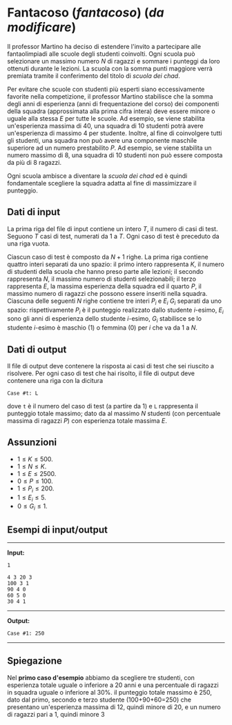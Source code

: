 # Fantacoso (*fantacoso*) (*da modificare*)

Il professor Martino ha deciso di estendere l'invito a partecipare alle fantaolimpiadi alle scuole degli studenti coinvolti. Ogni scuola può selezionare un massimo numero $N$ di ragazzi e sommare i punteggi da loro ottenuti durante le lezioni. La scuola con la somma punti maggiore verrà premiata tramite il conferimento del titolo di *scuola dei chad*.

Per evitare che scuole con studenti più esperti siano eccessivamente favorite nella competizione, il professor Martino stabilisce che la somma degli anni di esperienza (anni di frequentazione del corso) dei componenti della squadra (approssimata alla prima cifra intera) deve essere minore o uguale alla stessa $E$ per tutte le scuole. Ad esempio, se viene stabilita un'esperienza massima di 40, una squadra di 10 studenti potrà avere un'esperienza di massimo 4 per studente.
Inoltre, al fine di coinvolgere tutti gli studenti, una squadra non può avere una componente maschile superiore ad un numero prestabilito $P$.
Ad esempio, se viene stabilita un numero massimo di 8, una squadra di 10 studenti non può essere composta da più di 8 ragazzi.

Ogni scuola ambisce a diventare la *scuola dei chad* ed è quindi fondamentale scegliere la squadra adatta al fine di massimizzare il punteggio.

## Dati di input

La prima riga del file di input contiene un intero $T$, il numero di casi di test. Seguono $T$ casi di test, numerati da $1$ a $T$. Ogni caso di test è preceduto da una riga vuota.

Ciascun caso di test è composto da $N+1$ righe. La prima riga contiene quattro interi separati da uno spazio: il primo intero rappresenta $K$, il numero di studenti della scuola che hanno preso parte alle lezioni; il secondo rappresenta $N$, il massimo numero di studenti selezionabili; il terzo rappresenta $E$, la massima esperienza della squadra ed il quarto $P$, il massimo numero di ragazzi che possono essere inseriti nella squadra. Ciascuna delle seguenti $N$ righe contiene tre interi $P_i$ e $E_i$ $G_i$ separati da uno spazio: rispettivamente $P_i$ è il punteggio realizzato dallo studente $i$-esimo, $E_i$ sono gli anni di esperienza dello studente $i$-esimo, $G_i$ stabilisce se lo studente $i$-esimo è maschio (1) o femmina (0) per $i$ che va da $1$ a $N$.  

## Dati di output

Il file di output deve contenere la risposta ai casi di test che sei riuscito a risolvere. Per ogni caso di test che hai risolto, il file di output deve contenere una riga con la dicitura

```
Case #t: L
```

dove `t` è il numero del caso di test (a partire da $1$) e `L` rappresenta il punteggio totale massimo; dato da al massimo $N$ studenti (con percentuale massima di ragazzi $P$) con esperienza totale massima $E$.

## Assunzioni

- $1 \le K \le 500$.
- $1 \le N \le K$.
- $1 \le E \le 2500$.
- $0 \le P \le 100$.
- $1 \le P_i \le 200$.
- $1 \le E_i \le 5$.
- $0 \le G_i \le 1$.


## Esempi di input/output

---

**Input:**

```
1

4 3 20 3
100 3 1
90 4 0
60 5 0
30 4 1

```

---

**Output:**

```
Case #1: 250
```

---

## Spiegazione

Nel **primo caso d'esempio** abbiamo da scegliere tre studenti, con esperienza totale uguale o inferiore a 20 anni e una percentuale di ragazzi in squadra uguale o inferiore al 30%. il punteggio totale massimo è 250, dato dal primo, secondo e terzo studente (100+90+60=250) che presentano un'esperienza massima di 12, quindi minore di 20, e un numero di ragazzi pari a 1, quindi minore 3


